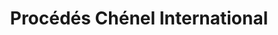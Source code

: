 ---
title: "Procédés Chénel International"
url: /vanves/procedes-chenel-international/
shop: décoration intérieure
---
